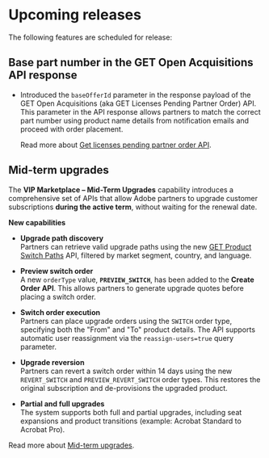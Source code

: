 # Upcoming releases

The following features are scheduled for release:

## Base part number in the GET Open Acquisitions API response

- Introduced the `baseOfferId` parameter in the response payload of the GET Open Acquisitions (aka GET Licenses Pending Partner Order) API. This parameter in the API response allows partners to match the correct part number using product name details from notification emails and proceed with order placement.

  Read more about [Get licenses pending partner order API](../customer_account/get_licenses.md).

## Mid-term upgrades

The **VIP Marketplace – Mid-Term Upgrades** capability introduces a comprehensive set of APIs that allow Adobe partners to upgrade customer subscriptions **during the active term**, without waiting for the renewal date.

**New capabilities**

- **Upgrade path discovery**  
  Partners can retrieve valid upgrade paths using the new [GET Product Switch Paths](../mid_term/apis.md#discover-upgrade-path) API, filtered by market segment, country, and language.

- **Preview switch order**  
  A new `orderType` value, **`PREVIEW_SWITCH`**, has been added to the **Create Order API**. This allows partners to generate upgrade quotes before placing a switch order.

- **Switch order execution**  
  Partners can place upgrade orders using the `SWITCH` order type, specifying both the "From" and "To" product details. The API supports automatic user reassignment via the `reassign-users=true` query parameter.

- **Upgrade reversion**  
  Partners can revert a switch order within 14 days using the new `REVERT_SWITCH` and `PREVIEW_REVERT_SWITCH` order types. This restores the original subscription and de-provisions the upgraded product.

- **Partial and full upgrades**  
  The system supports both full and partial upgrades, including seat expansions and product transitions (example: Acrobat Standard to Acrobat Pro).

Read more about [Mid-term upgrades](../mid_term/index.md).
